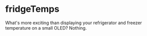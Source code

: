 # fridgeTemps

What's more exciting than displaying your refrigerator and freezer temperature on a small OLED? Nothing.
